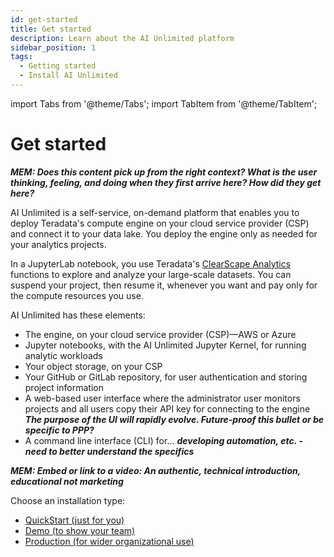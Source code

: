 ```yaml
---
id: get-started
title: Get started
description: Learn about the AI Unlimited platform
sidebar_position: 1
tags:
  - Getting started
  - Install AI Unlimited
---
```

import Tabs from '@theme/Tabs';
import TabItem from '@theme/TabItem';

# Get started

***MEM: Does this content pick up from the right context? What is the user thinking, feeling, and doing when they first arrive here? How did they get here?***

AI Unlimited is a self-service, on-demand platform that enables you to deploy Teradata's compute engine on your cloud service provider (CSP) and connect it to your data lake. You deploy the engine only as needed for your analytics projects.

In a JupyterLab notebook, you use Teradata's [ClearScape Analytics](https://www.teradata.com/platform/clearscape-analytics?) functions to explore and analyze your large-scale datasets. You can suspend your project, then resume it, whenever you want and pay only for the compute resources you use.

AI Unlimited has these elements:
- The engine, on your cloud service provider (CSP)&mdash;AWS or Azure
- Jupyter notebooks, with the AI Unlimited Jupyter Kernel, for running analytic workloads
- Your object storage, on your CSP
- Your GitHub or GitLab repository, for user authentication and storing project information
- A web-based user interface where the administrator user monitors projects and all users copy their API key for connecting to the engine ***The purpose of the UI will rapidly evolve. Future-proof this bullet or be specific to PPP?***
- A command line interface (CLI) for... ***developing automation, etc. - need to better understand the specifics***

***MEM: Embed or link to a video: An authentic, technical introduction, educational not marketing***

Choose an installation type:
- [QuickStart (just for you)](/docs/install-ai-unlimited/quickstart/index.md)
- [Demo (to show your team)](/docs/install-ai-unlimited/demo/index.md)
- [Production (for wider organizational use)](docs/install-ai-unlimited/production/index.md)